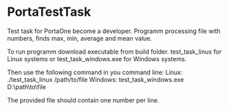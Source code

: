 # PortaTestTask
Test task for PortaOne become a developer.
Programm processing file with numbers, finds max, min, average and mean value.

To run programm download executable from build folder.
test_task_linux for Linux systems or test_task_windows.exe for Windows systems.

Then use the following command in you command line:
Linux: ./test_task_linux /path/to/file
Windows: test_task_windows.exe D:\path\to\file

The provided file should contain one number per line.
